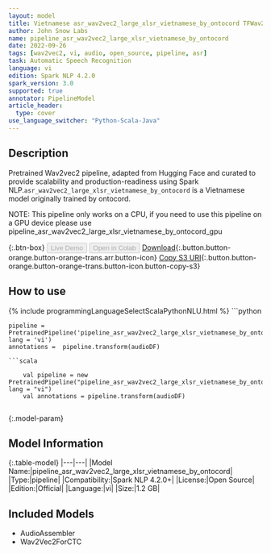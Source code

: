 ```yaml
---
layout: model
title: Vietnamese asr_wav2vec2_large_xlsr_vietnamese_by_ontocord TFWav2Vec2ForCTC from ontocord
author: John Snow Labs
name: pipeline_asr_wav2vec2_large_xlsr_vietnamese_by_ontocord
date: 2022-09-26
tags: [wav2vec2, vi, audio, open_source, pipeline, asr]
task: Automatic Speech Recognition
language: vi
edition: Spark NLP 4.2.0
spark_version: 3.0
supported: true
annotator: PipelineModel
article_header:
  type: cover
use_language_switcher: "Python-Scala-Java"
---
```


## Description

Pretrained Wav2vec2  pipeline, adapted from Hugging Face and curated to provide scalability and production-readiness using Spark NLP.`asr_wav2vec2_large_xlsr_vietnamese_by_ontocord` is a Vietnamese model originally trained by ontocord.

NOTE: This pipeline only works on a CPU, if you need to use this pipeline on a GPU device please use pipeline_asr_wav2vec2_large_xlsr_vietnamese_by_ontocord_gpu

{:.btn-box}
<button class="button button-orange" disabled>Live Demo</button>
<button class="button button-orange" disabled>Open in Colab</button>
[Download](https://s3.amazonaws.com/auxdata.johnsnowlabs.com/public/models/pipeline_asr_wav2vec2_large_xlsr_vietnamese_by_ontocord_vi_4.2.0_3.0_1664197097787.zip){:.button.button-orange.button-orange-trans.arr.button-icon}
[Copy S3 URI](s3://auxdata.johnsnowlabs.com/public/models/pipeline_asr_wav2vec2_large_xlsr_vietnamese_by_ontocord_vi_4.2.0_3.0_1664197097787.zip){:.button.button-orange.button-orange-trans.button-icon.button-copy-s3}

## How to use



<div class="tabs-box" markdown="1">
{% include programmingLanguageSelectScalaPythonNLU.html %}
```python

    pipeline = PretrainedPipeline('pipeline_asr_wav2vec2_large_xlsr_vietnamese_by_ontocord', lang = 'vi')
    annotations =  pipeline.transform(audioDF)
    
```
```scala

    val pipeline = new PretrainedPipeline("pipeline_asr_wav2vec2_large_xlsr_vietnamese_by_ontocord", lang = "vi")
    val annotations = pipeline.transform(audioDF)
    
```
</div>

{:.model-param}
## Model Information

{:.table-model}
|---|---|
|Model Name:|pipeline_asr_wav2vec2_large_xlsr_vietnamese_by_ontocord|
|Type:|pipeline|
|Compatibility:|Spark NLP 4.2.0+|
|License:|Open Source|
|Edition:|Official|
|Language:|vi|
|Size:|1.2 GB|

## Included Models

- AudioAssembler
- Wav2Vec2ForCTC